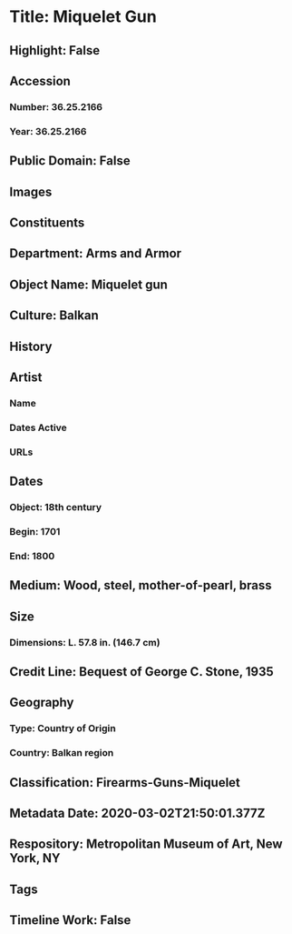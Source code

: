 # Title: Miquelet Gun
## Highlight: False
## Accession
### Number: 36.25.2166
### Year: 36.25.2166
## Public Domain: False
## Images
## Constituents
## Department: Arms and Armor
## Object Name: Miquelet gun
## Culture: Balkan
## History
## Artist
### Name
### Dates Active
### URLs
## Dates
### Object: 18th century
### Begin: 1701
### End: 1800
## Medium: Wood, steel, mother-of-pearl, brass
## Size
### Dimensions: L. 57.8 in. (146.7 cm)
## Credit Line: Bequest of George C. Stone, 1935
## Geography
### Type: Country of Origin
### Country: Balkan region
## Classification: Firearms-Guns-Miquelet
## Metadata Date: 2020-03-02T21:50:01.377Z
## Respository: Metropolitan Museum of Art, New York, NY
## Tags
## Timeline Work: False